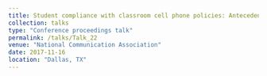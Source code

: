 ```yaml
---
title: Student compliance with classroom cell phone policies: Antecedents and Consequences of Psychological Reactance"
collection: talks
type: "Conference proceedings talk"
permalink: /talks/Talk_22
venue: "National Communication Association"
date: 2017-11-16
location: "Dallas, TX"
---
```


